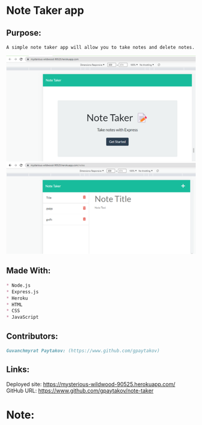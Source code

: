 # Note Taker app
## Purpose: 
```md
A simple note taker app will allow you to take notes and delete notes. Your notes data will be persistent.
```

![Image of the deployed Note Taker app Start page](./public/assets/images/Screenshot%202022-04-28%20010817.png)
![Image of the deployed Note Taker app Start page](./public/assets/images/Screenshot%202022-04-28%20010920.png)

## Made With:
```md
* Node.js
* Express.js
* Heroku
* HTML
* CSS
* JavaScript
```

## Contributors: 
```md
Guvanchmyrat Paytakov: (https://www.github.com/gpaytakov)  
```

## Links:
Deployed site: https://mysterious-wildwood-90525.herokuapp.com/    
GitHub URL: https://www.github.com/gpaytakov/note-taker

# Note:
```md

```
